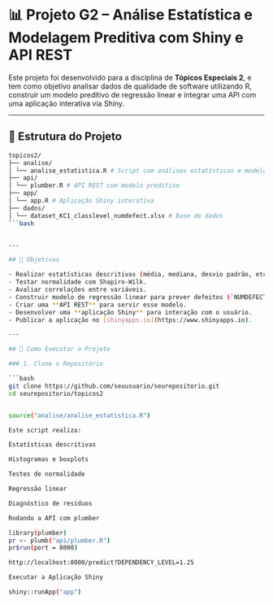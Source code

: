 # 📊 Projeto G2 – Análise Estatística e Modelagem Preditiva com Shiny e API REST

Este projeto foi desenvolvido para a disciplina de **Tópicos Especiais 2**, e tem como objetivo analisar dados de qualidade de software utilizando R, construir um modelo preditivo de regressão linear e integrar uma API com uma aplicação interativa via Shiny.

---

## 📁 Estrutura do Projeto
```bash
topicos2/
├── analise/
│ └── analise_estatistica.R # Script com análises estatísticas e modelo
├── api/
│ └── plumber.R # API REST com modelo preditivo
├── app/
│ └── app.R # Aplicação Shiny interativa
├── dados/
│ └── dataset_KC1_classlevel_numdefect.xlsx # Base de dados
```bash


---

## 📌 Objetivos

- Realizar estatísticas descritivas (média, mediana, desvio padrão, etc.).
- Testar normalidade com Shapiro-Wilk.
- Avaliar correlações entre variáveis.
- Construir modelo de regressão linear para prever defeitos (`NUMDEFECTS`).
- Criar uma **API REST** para servir esse modelo.
- Desenvolver uma **aplicação Shiny** para interação com o usuário.
- Publicar a aplicação no [shinyapps.io](https://www.shinyapps.io).

---

## 🔧 Como Executar o Projeto

### 1. Clone o Repositório

```bash
git clone https://github.com/seuusuario/seurepositorio.git
cd seurepositorio/topicos2


source("analise/analise_estatistica.R")

Este script realiza:

Estatísticas descritivas

Histogramas e boxplots

Testes de normalidade

Regressão linear

Diagnóstico de resíduos

Rodando a API com plumber

library(plumber)
pr <- plumb("api/plumber.R")
pr$run(port = 8000)

http://localhost:8000/predict?DEPENDENCY_LEVEL=1.25

Executar a Aplicação Shiny

shiny::runApp("app")

